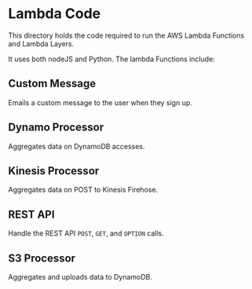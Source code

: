 # Lambda Code

This directory holds the code required to run the AWS Lambda Functions and Lambda Layers.

It uses both nodeJS and Python. The lambda Functions include:

## Custom Message
Emails a custom message to the user when they sign up.

## Dynamo Processor
Aggregates data on DynamoDB accesses.

## Kinesis Processor
Aggregates data on POST to Kinesis Firehose.

## REST API
Handle the REST API `POST`, `GET`, and `OPTION` calls.

## S3 Processor
Aggregates and uploads data to DynamoDB.
